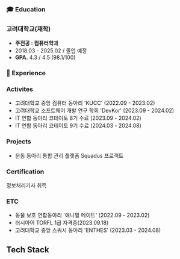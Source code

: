 ### 🎓 **Education**

### 고려대학교(재학)

 - **주전공 : 컴퓨터학과**
 - 2018.03 - 2025.02 / 졸업 예정
 - **GPA.**  4.3 / 4.5 (98.1/100) 

### 🏢 Experience

### Activites 
- 고려대학교 중앙 컴퓨터 동아리 'KUCC' (2022.09 - 2023.02)
- 고려대학교 소프트웨어 개발 연구 학회 'DevKor' (2023.09 - 2024.02)
- IT 연합 동아리 코테이토 8기 수료 (2023.09 - 2024.02)
- IT 연합 동아리 코테이토 9기 수료 (2024.03 - 2024.08)

### Projects 
- 운동 동아리 통합 관리 플랫폼 Squadus 프로젝트

### Certification
정보처리기사 취득

### ETC
- 동물 보호 연합동아리 '애니멀 메이트' (2022.09 - 2023.02)
- 러시아어 TORFL 1급 자격증(2023.09.18)
- 고려대학교 중앙 스쿼시 동아리 'ENTHES' (2023.03 - 2024.08) 

## Tech Stack
<p>
<!--   <img src="https://img.shields.io/badge/Python-3776AB?style=for-the-badge&logo=python&logoColor=white"/>
  <img src="https://img.shields.io/badge/Java-ED8B00?style=for-the-badge&logo=java&logoColor=white"/>
  <img src="https://img.shields.io/badge/SpringBoot-6DB33F?style=for-the-badge&logo=spring-boot&logoColor=white"/>
  <img src="https://img.shields.io/badge/spring data jpa-6DB33F?style=for-the-badge&logo=SpringBoot&logoColor=white">
  <img src="https://img.shields.io/badge/Oracle-F80000?style=for-the-badge&logo=oracle&logoColor=white"/> <br>
  <img src="https://img.shields.io/badge/SWAGGER-85EA2D?style=for-the-badge&logo=swagger&logoColor=white"/>
  <img src="https://img.shields.io/badge/JIRA-0052CC?style=for-the-badge&logo=jira-software&logoColor=white"/> -->
</p>
